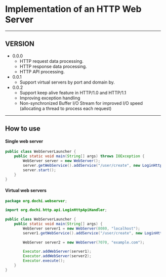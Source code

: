 # Implementation of an HTTP Web Server
---
## VERSION

- 0.0.0 
	- HTTP request data processing.
	- HTTP response data processing.
	- HTTP API processing.
- 0.0.1
	- Support virtual servers by port and domain by.
- 0.0.2
	- Support keep alive feature in HTTP/1.0 and HTTP/1.1
	- Improving exception handling
	- Non-synchronized Buffer I/O Stream for improved I/O speed (allocating a thread to process each request)
---
## How to use

#### Single web server
```java
public class WebServerLauncher {  
    public static void main(String[] args) throws IOException {  
        WebServer server = new WebServer();  
        server.getWebService().addService("/user/create", new LoginHttpApiHandler());  
        server.start();  
    }  
}
```

#### Virtual web servers 
```java
package org.dochi.webserver;  
  
import org.dochi.http.api.LoginHttpApiHandler;  
  
public class WebServerLauncher {  
    public static void main(String[] args) {  
        WebServer server1 = new WebServer(8080, "localhost");  
        server1.getWebService().addService("/user/create", new LoginHttpApiHandler());  
  
        WebServer server2 = new WebServer(7070, "example.com");  
  
        Executor.addWebServer(server1);  
        Executor.addWebServer(server2);  
        Executor.execute();  
    }  
}
```
